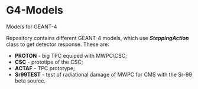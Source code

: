 # G4-Models

Models for GEANT-4

Repository contains different GEANT-4 models, which use 
**_SteppingAction_** class to get detector response. These are:
 + **PROTON** - big TPC equiped with MWPC\CSC;
 + **CSC** - prototipe of the CSC;
 + **ACTAF** - TPC prototype;
 + **Sr99TEST** - test of radiational damage of MWPC for CMS
    with the Sr-99 beta source.
